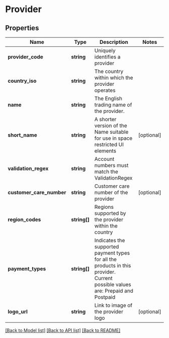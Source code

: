 # Provider

## Properties
Name | Type | Description | Notes
------------ | ------------- | ------------- | -------------
**provider_code** | **string** | Uniquely identifies a provider | 
**country_iso** | **string** | The country within which the provider operates | 
**name** | **string** | The English trading name of the provider. | 
**short_name** | **string** | A shorter version of the Name suitable for use in space restricted UI elements | [optional] 
**validation_regex** | **string** | Account numbers must match the ValidationRegex | 
**customer_care_number** | **string** | Customer care number of the provider | [optional] 
**region_codes** | **string[]** | Regions supported by the provider within the country | 
**payment_types** | **string[]** | Indicates the supported payment types for all the products in this provider. Current possible values are: Prepaid and Postpaid | 
**logo_url** | **string** | Link to image of the provider logo | [optional] 

[[Back to Model list]](../README.md#documentation-for-models) [[Back to API list]](../README.md#documentation-for-api-endpoints) [[Back to README]](../README.md)



